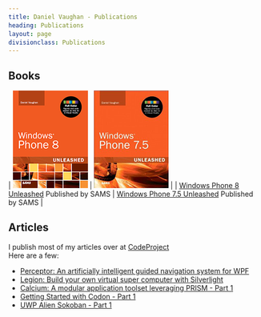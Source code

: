 ```yaml
---
title: Daniel Vaughan - Publications
heading: Publications
layout: page
divisionclass: Publications
---
```



## Books

| [![Windows Phone 8 Unleashed cover](/assets/images/WP8UnleashedSmallForBlogHomepage.png)](http://www.amazon.com/gp/product/0672336898/ref=as_li_qf_sp_asin_il_tl?ie=UTF8&camp=1789&creative=9325&creativeASIN=0672336898&linkCode=as2&tag=danielvaughan-20)  | [![Windows Phone 7.5 Unleashed cover](/assets/images/WP75Unleashed_195Height.png)](http://www.amazon.com/gp/product/0672336898/ref=as_li_qf_sp_asin_il_tl?ie=UTF8&camp=1789&creative=9325&creativeASIN=0672336898&linkCode=as2&tag=danielvaughan-20)  |
| [Windows Phone 8 Unleashed](http://www.amazon.com/gp/product/0672336898/ref=as_li_qf_sp_asin_il_tl?ie=UTF8&camp=1789&creative=9325&creativeASIN=0672336898&linkCode=as2&tag=danielvaughan-20) Published by SAMS | [Windows Phone 7.5 Unleashed](http://www.amazon.com/gp/product/0672336898/ref=as_li_qf_sp_asin_il_tl?ie=UTF8&camp=1789&creative=9325&creativeASIN=0672336898&linkCode=as2&tag=danielvaughan-20) Published by SAMS |




## Articles

I publish most of my articles over at [CodeProject](https://www.codeproject.com/Articles/DanielVaughan#Article)  
Here are a few:

* [Perceptor: An artificially intelligent guided navigation system for WPF](https://www.codeproject.com/Articles/34383/Perceptor-An-artificially-intelligent-guided-navig)
* [Legion: Build your own virtual super computer with Silverlight](https://www.codeproject.com/Articles/22433/Legion-Build-your-own-virtual-super-computer-with)
* [Calcium: A modular application toolset leveraging PRISM - Part 1](https://www.codeproject.com/Articles/36852/Calcium-A-modular-application-toolset-leveraging-P)
* [Getting Started with Codon - Part 1](https://www.codeproject.com/Articles/1179975/Getting-Started-with-Codon-Part)
* [UWP Alien Sokoban - Part 1](https://www.codeproject.com/Articles/1138427/UWP-Sokoban-Part)


